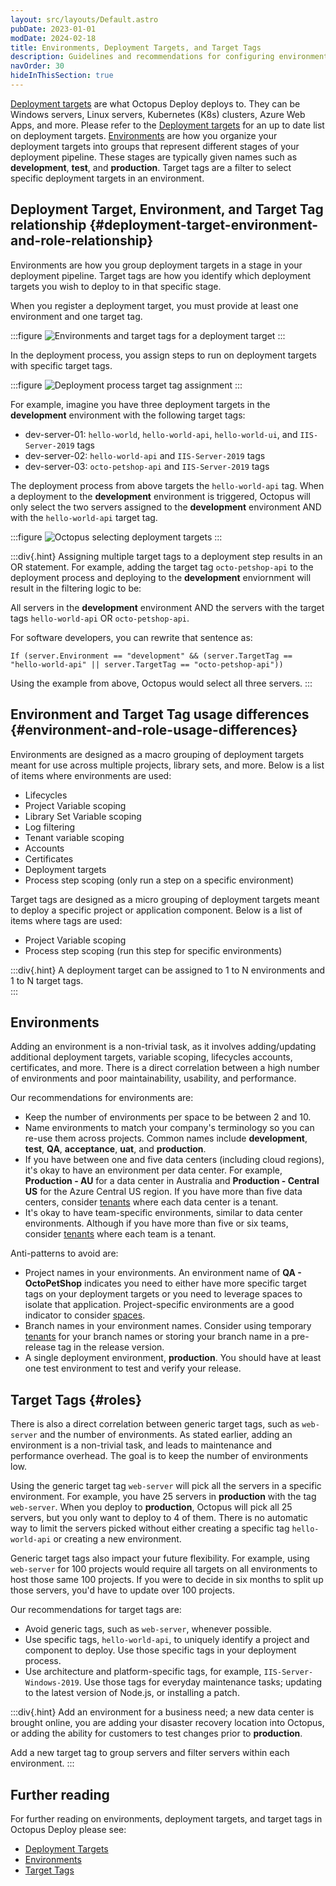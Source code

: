 ```yaml
---
layout: src/layouts/Default.astro
pubDate: 2023-01-01
modDate: 2024-02-18
title: Environments, Deployment Targets, and Target Tags
description: Guidelines and recommendations for configuring environments, deployment targets, and lifecycles in Octopus Deploy.
navOrder: 30
hideInThisSection: true
---
```


[Deployment targets](/docs/infrastructure/deployment-targets/) are what Octopus Deploy deploys to.  They can be Windows servers, Linux servers, Kubernetes (K8s) clusters, Azure Web Apps, and more.  Please refer to the [Deployment targets](/docs/infrastructure/deployment-targets/) for an up to date list on deployment targets.  [Environments](/docs/infrastructure/environments) are how you organize your deployment targets into groups that represent different stages of your deployment pipeline.  These stages are typically given names such as **development**, **test**, and **production**.  Target tags are a filter to select specific deployment targets in an environment.

## Deployment Target, Environment, and Target Tag relationship \{#deployment-target-environment-and-role-relationship}
Environments are how you group deployment targets in a stage in your deployment pipeline.  Target tags are how you identify which deployment targets you wish to deploy to in that specific stage.

When you register a deployment target, you must provide at least one environment and one target tag.

:::figure
![Environments and target tags for a deployment target](/docs/getting-started/best-practices/images/registering-deployment-target.png)
:::

In the deployment process, you assign steps to run on deployment targets with specific target tags.

:::figure
![Deployment process target tag assignment](/docs/getting-started/best-practices/images/target-roles-in-deployment-process.png)
:::

For example, imagine you have three deployment targets in the **development** environment with the following target tags:
- dev-server-01: `hello-world`, `hello-world-api`, `hello-world-ui`, and `IIS-Server-2019` tags
- dev-server-02: `hello-world-api` and `IIS-Server-2019` tags
- dev-server-03: `octo-petshop-api` and `IIS-Server-2019` tags

The deployment process from above targets the `hello-world-api` tag.  When a deployment to the **development** environment is triggered, Octopus will only select the two servers assigned to the **development** environment AND with the `hello-world-api` target tag.

:::figure
![Octopus selecting deployment targets](/docs/getting-started/best-practices/images/selecting-target-roles.png)
:::

:::div{.hint}
Assigning multiple target tags to a deployment step results in an OR statement.  For example, adding the target tag `octo-petshop-api` to the deployment process and deploying to the **development** enviornment will result in the filtering logic to be: 

All servers in the **development** environment AND the servers with the target tags `hello-world-api` OR `octo-petshop-api`.  

For software developers, you can rewrite that sentence as:

`If (server.Environment == "development" && (server.TargetTag == "hello-world-api" || server.TargetTag == "octo-petshop-api"))`

Using the example from above, Octopus would select all three servers.
:::

## Environment and Target Tag usage differences \{#environment-and-role-usage-differences}

Environments are designed as a macro grouping of deployment targets meant for use across multiple projects, library sets, and more.  Below is a list of items where environments are used:

- Lifecycles
- Project Variable scoping
- Library Set Variable scoping
- Log filtering
- Tenant variable scoping
- Accounts
- Certificates
- Deployment targets
- Process step scoping (only run a step on a specific environment)

Target tags are designed as a micro grouping of deployment targets meant to deploy a specific project or application component.  Below is a list of items where tags are used:

- Project Variable scoping
- Process step scoping (run this step for specific environments)

:::div{.hint}
A deployment target can be assigned to 1 to N environments and 1 to N target tags.  
:::

## Environments

Adding an environment is a non-trivial task, as it involves adding/updating additional deployment targets, variable scoping, lifecycles accounts, certificates, and more.  There is a direct correlation between a high number of environments and poor maintainability, usability, and performance.  

Our recommendations for environments are:
- Keep the number of environments per space to be between 2 and 10.  
- Name environments to match your company's terminology so you can re-use them across projects.  Common names include **development**, **test**, **QA**, **acceptance**, **uat**, and **production**.
- If you have between one and five data centers (including cloud regions), it's okay to have an environment per data center.  For example, **Production - AU** for a data center in Australia and **Production - Central US** for the Azure Central US region. If you have more than five data centers, consider [tenants](/docs/tenants) where each data center is a tenant.
- It's okay to have team-specific environments, similar to data center environments.  Although if you have more than five or six teams, consider [tenants](//docs/tenants/) where each team is a tenant.

Anti-patterns to avoid are:
- Project names in your environments.  An environment name of **QA - OctoPetShop** indicates you need to either have more specific target tags on your deployment targets or you need to leverage spaces to isolate that application.  Project-specific environments are a good indicator to consider [spaces](/docs/administration/spaces).  
- Branch names in your environment names.  Consider using temporary [tenants](/docs/tenants) for your branch names or storing your branch name in a pre-release tag in the release version.
- A single deployment environment, **production**.  You should have at least one test environment to test and verify your release.

## Target Tags \{#roles}

There is also a direct correlation between generic target tags, such as `web-server` and the number of environments.  As stated earlier, adding an environment is a non-trivial task, and leads to maintenance and performance overhead.  The goal is to keep the number of environments low.

Using the generic target tag `web-server` will pick all the servers in a specific environment.  For example, you have 25 servers in **production** with the tag `web-server`.  When you deploy to **production**, Octopus will pick all 25 servers, but you only want to deploy to 4 of them.  There is no automatic way to limit the servers picked without either creating a specific tag `hello-world-api` or creating a new environment.

Generic target tags also impact your future flexibility.  For example, using `web-server` for 100 projects would require all targets on all environments to host those same 100 projects.  If you were to decide in six months to split up those servers, you'd have to update over 100 projects.

Our recommendations for target tags are:
- Avoid generic tags, such as `web-server`, whenever possible.
- Use specific tags, `hello-world-api`, to uniquely identify a project and component to deploy.  Use those specific tags in your deployment process.
- Use architecture and platform-specific tags, for example, `IIS-Server-Windows-2019`.  Use those tags for everyday maintenance tasks; updating to the latest version of Node.js, or installing a patch.

:::div{.hint}
Add an environment for a business need; a new data center is brought online, you are adding your disaster recovery location into Octopus, or adding the ability for customers to test changes prior to **production**.  

Add a new target tag to group servers and filter servers within each environment.
:::

## Further reading

For further reading on environments, deployment targets, and target tags in Octopus Deploy please see:

- [Deployment Targets](/docs/infrastructure/deployment-targets)
- [Environments](/docs/infrastructure/environments)
- [Target Tags](/docs/infrastructure/deployment-targets/#create-target-roles)
